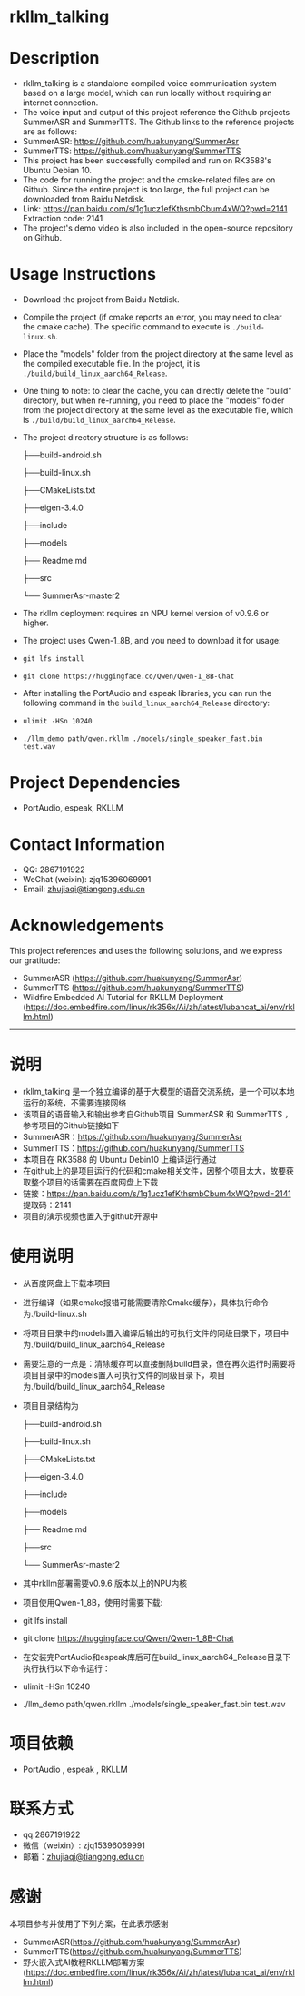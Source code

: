 # rkllm_talking

# Description
- rkllm_talking is a standalone compiled voice communication system based on a large model, which can run locally without requiring an internet connection.
- The voice input and output of this project reference the Github projects SummerASR and SummerTTS. The Github links to the reference projects are as follows:
- SummerASR: https://github.com/huakunyang/SummerAsr
- SummerTTS: https://github.com/huakunyang/SummerTTS
- This project has been successfully compiled and run on RK3588's Ubuntu Debian 10.
- The code for running the project and the cmake-related files are on Github. Since the entire project is too large, the full project can be downloaded from Baidu Netdisk.
- Link: https://pan.baidu.com/s/1g1ucz1efKthsmbCbum4xWQ?pwd=2141 
  Extraction code: 2141
- The project's demo video is also included in the open-source repository on Github.

# Usage Instructions
- Download the project from Baidu Netdisk.
- Compile the project (if cmake reports an error, you may need to clear the cmake cache). The specific command to execute is `./build-linux.sh`.
- Place the "models" folder from the project directory at the same level as the compiled executable file. In the project, it is `./build/build_linux_aarch64_Release`.
- One thing to note: to clear the cache, you can directly delete the "build" directory, but when re-running, you need to place the "models" folder from the project directory at the same level as the executable file, which is `./build/build_linux_aarch64_Release`.
- The project directory structure is as follows:
  
  ├──build-android.sh
  
  ├──build-linux.sh
  
  ├──CMakeLists.txt
  
  ├──eigen-3.4.0
  
  ├──include
  
  ├──models
  
  ├── Readme.md
  
  ├──src
  
  └── SummerAsr-master2
  
- The rkllm deployment requires an NPU kernel version of v0.9.6 or higher.
- The project uses Qwen-1_8B, and you need to download it for usage:
- `git lfs install`
- `git clone https://huggingface.co/Qwen/Qwen-1_8B-Chat`
- After installing the PortAudio and espeak libraries, you can run the following command in the `build_linux_aarch64_Release` directory:
- `ulimit -HSn 10240`
- `./llm_demo path/qwen.rkllm ./models/single_speaker_fast.bin test.wav`

# Project Dependencies
- PortAudio, espeak, RKLLM

# Contact Information
- QQ: 2867191922
- WeChat (weixin): zjq15396069991
- Email: zhujiaqi@tiangong.edu.cn

# Acknowledgements
This project references and uses the following solutions, and we express our gratitude:
- SummerASR (https://github.com/huakunyang/SummerAsr)
- SummerTTS (https://github.com/huakunyang/SummerTTS)
- Wildfire Embedded AI Tutorial for RKLLM Deployment (https://doc.embedfire.com/linux/rk356x/Ai/zh/latest/lubancat_ai/env/rkllm.html)


--------

# 说明
- rkllm_talking 是一个独立编译的基于大模型的语音交流系统，是一个可以本地运行的系统，不需要连接网络
- 该项目的语音输入和输出参考自Github项目 SummerASR 和 SummerTTS ， 参考项目的Github链接如下
- SummerASR：https://github.com/huakunyang/SummerAsr
- SummerTTS：https://github.com/huakunyang/SummerTTS
- 本项目在 RK3588 的 Ubuntu Debin10 上编译运行通过
- 在github上的是项目运行的代码和cmake相关文件，因整个项目太大，故要获取整个项目的话需要在百度网盘上下载
- 链接：https://pan.baidu.com/s/1g1ucz1efKthsmbCbum4xWQ?pwd=2141 
  提取码：2141
- 项目的演示视频也置入于github开源中



# 使用说明
- 从百度网盘上下载本项目
- 进行编译（如果cmake报错可能需要清除Cmake缓存），具体执行命令为./build-linux.sh
- 将项目目录中的models置入编译后输出的可执行文件的同级目录下，项目中为./build/build_linux_aarch64_Release
- 需要注意的一点是：清除缓存可以直接删除build目录，但在再次运行时需要将项目目录中的models置入可执行文件的同级目录下，项目为./build/build_linux_aarch64_Release
- 项目目录结构为
  
  ├──build-android.sh
  
  ├──build-linux.sh
  
  ├──CMakeLists.txt
  
  ├──eigen-3.4.0
  
  ├──include
  
  ├──models
  
  ├── Readme.md
  
  ├──src
  
  └── SummerAsr-master2
  
- 其中rkllm部署需要v0.9.6 版本以上的NPU内核
- 项目使用Qwen-1_8B，使用时需要下载:
- git lfs install
- git clone https://huggingface.co/Qwen/Qwen-1_8B-Chat
- 在安装完PortAudio和espeak库后可在build_linux_aarch64_Release目录下执行执行以下命令运行：
- ulimit -HSn 10240
- ./llm_demo path/qwen.rkllm ./models/single_speaker_fast.bin test.wav

# 项目依赖
- PortAudio , espeak , RKLLM

# 联系方式
- qq:2867191922
- 微信（weixin）: zjq15396069991
- 邮箱：zhujiaqi@tiangong.edu.cn

 
# 感谢
本项目参考并使用了下列方案，在此表示感谢
- SummerASR(https://github.com/huakunyang/SummerAsr)
- SummerTTS(https://github.com/huakunyang/SummerTTS)
- 野火嵌入式AI教程RKLLM部署方案(https://doc.embedfire.com/linux/rk356x/Ai/zh/latest/lubancat_ai/env/rkllm.html)




